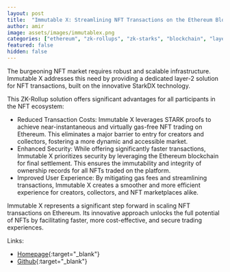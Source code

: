 ```yaml
---
layout: post
title:  "Immutable X: Streamlining NFT Transactions on the Ethereum Blockchain"
author: amir
image: assets/images/immutablex.png
categories: ["ethereum", "zk-rollups", "zk-starks", "blockchain", "layer-2"] # Enter categories (e.g. ["zkps", "verifiers", etc.])
featured: false
hidden: false
---
```


The burgeoning NFT market requires robust and scalable infrastructure. Immutable X addresses this need by providing a dedicated layer-2 solution for NFT transactions, built on the innovative StarkDX technology.

This ZK-Rollup solution offers significant advantages for all participants in the NFT ecosystem:
- Reduced Transaction Costs: Immutable X leverages STARK proofs to achieve near-instantaneous and virtually gas-free NFT trading on Ethereum. This eliminates a major barrier to entry for creators and collectors, fostering a more dynamic and accessible market.
- Enhanced Security: While offering significantly faster transactions, Immutable X prioritizes security by leveraging the Ethereum blockchain for final settlement. This ensures the immutability and integrity of ownership records for all NFTs traded on the platform.
- Improved User Experience: By mitigating gas fees and streamlining transactions, Immutable X creates a smoother and more efficient experience for creators, collectors, and NFT marketplaces alike.

Immutable X represents a significant step forward in scaling NFT transactions on Ethereum. Its innovative approach unlocks the full potential of NFTs by facilitating faster, more cost-effective, and secure trading experiences.

Links:
- [Homepage](https://www.immutable.com/){:target="_blank"}
- [Github](https://github.com/immutable/imx-core-sdk){:target="_blank"}
